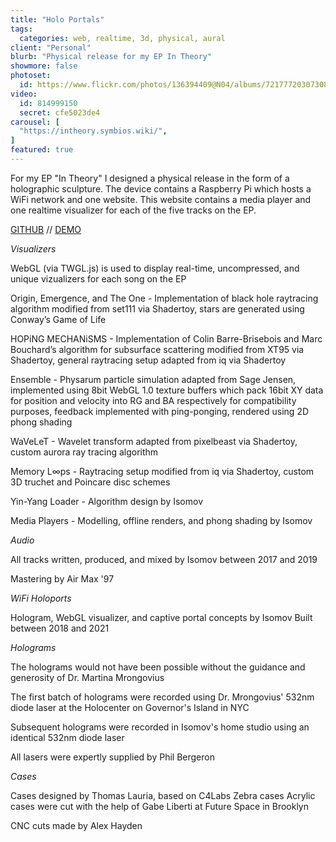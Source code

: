 ```yaml
---
title: "Holo Portals"
tags:
  categories: web, realtime, 3d, physical, aural
client: "Personal"
blurb: "Physical release for my EP In Theory"
showmore: false
photoset:
  id: https://www.flickr.com/photos/136394409@N04/albums/72177720307308669
video:
  id: 814999150
  secret: cfe5023de4
carousel: [
  "https://intheory.symbios.wiki/", 
]
featured: true
---
```


For my EP "In Theory" I designed a physical release in the form of a holographic sculpture. The device contains a Raspberry Pi which hosts a WiFi network and one website. This website contains a media player and one realtime visualizer for each of the five tracks on the EP.

[GITHUB](https://github.com/symbiosdotwiki/shader-portal-next) //
[DEMO](https://intheory.symbios.wiki/)

*Visualizers*

WebGL (via TWGL.js) is used to display real-time, uncompressed, and unique vizualizers for each song on the EP

Origin, Emergence, and The One - Implementation of black hole raytracing algorithm modified from set111 via Shadertoy, stars are generated using Conway&rsquo;s Game of Life

HOPiNG MECHANiSMS - Implementation of Colin Barre-Brisebois and Marc Bouchard&rsquo;s algorithm for subsurface scattering modified from XT95 via Shadertoy, general raytracing setup adapted from iq via Shadertoy

Ensemble - Physarum particle simulation adapted from Sage Jensen, implemented using 8bit WebGL 1.0 texture buffers which pack 16bit XY data for position and velocity into RG and BA respectively for compatibility purposes, feedback implemented with ping-ponging, rendered using 2D phong shading

WaVeLeT - Wavelet transform adapted from pixelbeast via Shadertoy, custom aurora ray tracing algorithm&nbsp;

Memory L&infin;ps - Raytracing setup modified from iq via Shadertoy, custom 3D truchet and Poincare disc schemes

Yin-Yang Loader - Algorithm design by Isomov

Media Players - Modelling, offline renders, and phong shading by Isomov


*Audio*

All tracks written, produced, and mixed by Isomov between 2017 and 2019

Mastering by Air Max '97


*WiFi Holoports*

Hologram, WebGL visualizer, and captive portal concepts by Isomov
Built between 2018 and 2021


*Holograms*

The holograms would not have been possible without the guidance and generosity of Dr. Martina Mrongovius

The first batch of holograms were recorded using Dr. Mrongovius' 532nm diode laser at the Holocenter on Governor's Island in NYC

Subsequent holograms were recorded in Isomov's home studio using an identical 532nm diode laser

All lasers were expertly supplied by Phil Bergeron


*Cases*

Cases designed by Thomas Lauria, based on C4Labs Zebra cases
Acrylic cases were cut with the help of Gabe Liberti at Future Space in Brooklyn

CNC cuts made by Alex Hayden